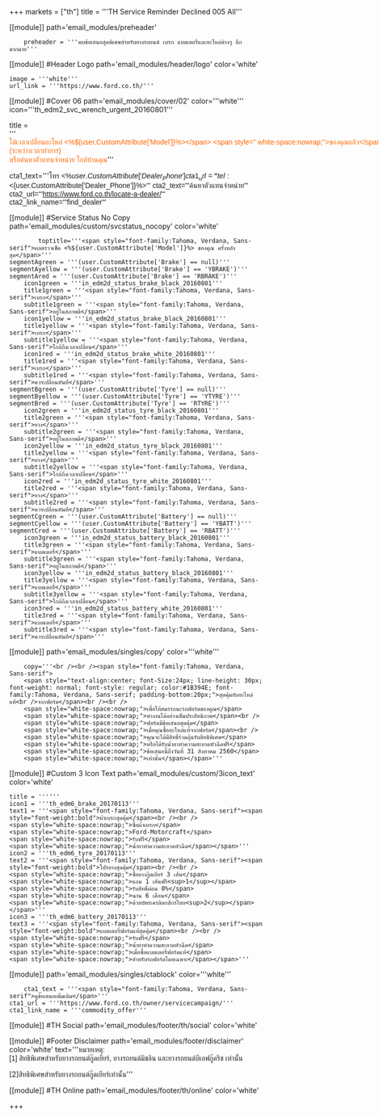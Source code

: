 +++
markets = ["th"]
title = '''TH Service Reminder Declined 005 All'''


[[module]]
path='email_modules/preheader'


		preheader = '''พบข้อเสนอสุดพิเศษสำหรับยางรถยนต์ เบรก แบตเตอรี่และอะไหล่ต่างๆ อีกมากมาย'''

[[module]] #Header Logo
path='email_modules/header/logo'
color='white'

	image = '''white'''
	url_link = '''https://www.ford.co.th/'''

[[module]] #Cover 06
path='email_modules/cover/02'
color='''white'''
icon='''th_edm2_svc_wrench_urgent_20160801'''

title = '''<span style="color:#ff6600;font-family:Tahoma, Verdana, Sans-serif"><span style=" white-space:nowrap;">ได้เวลาเปลี่ยนอะไหล่ </span><span style=" white-space:nowrap;"><%${user.CustomAttribute['Model']}%></span> <span style=" white-space:nowrap;">ของคุณแล้ว</span></span>'''
	copy = '''<span style="font-family:Tahoma, Verdana, Sans-serif">
						<span style=" white-space:nowrap;">เราพบว่าเมื่อคุณเข้า</span>มา<span style=" white-space:nowrap;">ตรวจสภาพรถกับฟอร์ด</span><br>
						<span style=" white-space:nowrap;">คุณได้ปฏิเสธการเปลี่ยนอะไหล่</span>
						<span style=" white-space:nowrap;">ครั้งที่ผ่านมา</span><br>
			<span style=" white-space:nowrap;">ซึ่งอาจเป็นสาเหตุให้เกิด</span>ความ<span style=" white-space:nowrap;">ไม่ปลอดภัยในการขับขี่ </span>
	<br><br>
<span style=" white-space:nowrap;">เพียงคุณพารถฟอร์ดของคุณกลับมา</span> 
<span style=" white-space:nowrap;">ที่ศูนย์บริการมาตรฐานฟอร์ด</span><br>
<span style=" white-space:nowrap;">คุณจะมั่นใจได้ว่าคุณ</span>จะ<span style=" white-space:nowrap;">ได้รับการตรวจเช็ค</span><br />
<span style=" white-space:nowrap;">จากช่างเทคนิคฟอร์ดที่ผ่านการอบรม</span>
<span style=" white-space:nowrap;">พร้อมเครื่องมือตรวจสอบอันทันสมัย</span><br />
<span style=" white-space:nowrap;">กับคุณภาพอะไหล่แท้ของฟอร์ด</span><br />
<span style=" white-space:nowrap;"> ให้คุณขับขี่รถฟอร์ด</span>ได้<span style=" white-space:nowrap;">อย่างเต็มประสิทธิภาพ </span><br><br>
<span style="white-space:nowrap;">นัดหมายล่วงหน้า</span>เพื่อ<span style="white-space:nowrap;">เข้ารับบริการได้ทันที</span> <br>
<span style="white-space:nowrap;">ติดต่อ <%${user.CustomAttribute['Dealer_Name']}%></span> <span style="white-space:nowrap;">(ระหว่างเวลาทำการ)</span><br>
<span style="white-space:nowrap;">หรือค้นหาตัวแทนจำหน่าย</span>
<span style="white-space:nowrap;">ใกล้บ้านคุณ</span></span>'''

cta1_text='''<span style="font-family:Tahoma, Verdana, Sans-serif">โทร <%${user.CustomAttribute['Dealer_Phone']}%></span>'''
cta1_url='''tel:<%${user.CustomAttribute['Dealer_Phone']}%>'''
cta2_text='''<span style="font-family:Tahoma, Verdana, Sans-serif">ค้นหาตัวแทนจำหน่าย</span>'''
cta2_url='''https://www.ford.co.th/locate-a-dealer/'''
cta2_link_name='''find_dealer'''

[[module]] #Service Status No Copy
path='email_modules/custom/svcstatus_nocopy'
color='white'

			toptitle='''<span style="font-family:Tahoma, Verdana, Sans-serif">ผลตรวจเช็ค <%${user.CustomAttribute['Model']}%> ของคุณ ครั้งหลังสุด</span>'''
	segmentAgreen = '''(user.CustomAttribute['Brake'] == null)'''
	segmentAyellow = '''(user.CustomAttribute['Brake'] == 'YBRAKE')'''
	segmentAred = '''(user.CustomAttribute['Brake'] == 'RBRAKE')'''
		icon1green = '''in_edm2d_status_brake_black_20160801'''
		title1green = '''<span style="font-family:Tahoma, Verdana, Sans-serif">เบรก</span>'''
		subtitle1green = '''<span style="font-family:Tahoma, Verdana, Sans-serif">อยู่ในสภาพดี</span>'''
		icon1yellow = '''in_edm2d_status_brake_black_20160801'''
		title1yellow = '''<span style="font-family:Tahoma, Verdana, Sans-serif">เบรก</span>'''
		subtitle1yellow = '''<span style="font-family:Tahoma, Verdana, Sans-serif">ใกล้ถึงเวลาเปลี่ยน</span>'''
		icon1red = '''in_edm2d_status_brake_white_20160801'''
		title1red = '''<span style="font-family:Tahoma, Verdana, Sans-serif">เบรก</span>'''
		subtitle1red = '''<span style="font-family:Tahoma, Verdana, Sans-serif">ควรเปลี่ยนทันที</span>'''
	segmentBgreen = '''(user.CustomAttribute['Tyre'] == null)'''
	segmentByellow = '''(user.CustomAttribute['Tyre'] == 'YTYRE')'''
	segmentBred = '''(user.CustomAttribute['Tyre'] == 'RTYRE')'''
		icon2green = '''in_edm2d_status_tyre_black_20160801'''
		title2green = '''<span style="font-family:Tahoma, Verdana, Sans-serif">ยาง</span>'''
		subtitle2green = '''<span style="font-family:Tahoma, Verdana, Sans-serif">อยู่ในสภาพดี</span>'''
		icon2yellow = '''in_edm2d_status_tyre_black_20160801'''
		title2yellow = '''<span style="font-family:Tahoma, Verdana, Sans-serif">ยาง</span>'''
		subtitle2yellow = '''<span style="font-family:Tahoma, Verdana, Sans-serif">ใกล้ถึงเวลาเปลี่ยน</span>'''
		icon2red = '''in_edm2d_status_tyre_white_20160801'''
		title2red = '''<span style="font-family:Tahoma, Verdana, Sans-serif">ยาง</span>'''
		subtitle2red = '''<span style="font-family:Tahoma, Verdana, Sans-serif">ควรเปลี่ยนทันที</span>'''
	segmentCgreen = '''(user.CustomAttribute['Battery'] == null)'''
	segmentCyellow = '''(user.CustomAttribute['Battery'] == 'YBATT')'''
	segmentCred = '''(user.CustomAttribute['Battery'] == 'RBATT')'''
		icon3green = '''in_edm2d_status_battery_black_20160801'''
		title3green = '''<span style="font-family:Tahoma, Verdana, Sans-serif">แบตเตอรี่</span>'''
		subtitle3green = '''<span style="font-family:Tahoma, Verdana, Sans-serif">อยู่ในสภาพดี</span>'''
		icon3yellow = '''in_edm2d_status_battery_black_20160801'''
		title3yellow = '''<span style="font-family:Tahoma, Verdana, Sans-serif">แบตเตอรี่</span>'''
		subtitle3yellow = '''<span style="font-family:Tahoma, Verdana, Sans-serif">ใกล้ถึงเวลาเปลี่ยน</span>'''
		icon3red = '''in_edm2d_status_battery_white_20160801'''
		title3red = '''<span style="font-family:Tahoma, Verdana, Sans-serif">แบตเตอรี่</span>'''
		subtitle3red = '''<span style="font-family:Tahoma, Verdana, Sans-serif">ควรเปลี่ยนทันที</span>'''



[[module]]
path='email_modules/singles/copy'
color='''white'''

		copy='''<br /><br /><span style="font-family:Tahoma, Verdana, Sans-serif">
		<span style="text-align:center; font-Size:24px; line-height: 30px; font-weight: normal; font-style: regular; color:#1B394E; font-family:Tahoma, Verdana, Sans-serif; padding-bottom:20px;">สุดคุ้มกับอะไหล่แท้<br />จากฟอร์ด</span><br /><br />
		<span style="white-space:nowrap;">เพื่อให้สมรรถนะรถฟอร์ดของคุณ</span> 
		<span style="white-space:nowrap;">ทำงานได้อย่างเต็มประสิทธิภาพ</span><br /> 
		<span style="white-space:nowrap;">ฟอร์ดมีข้อเสนอสุดคุ้ม</span> 
		<span style="white-space:nowrap;">เมื่อคุณซื้ออะไหล่แท้จากฟอร์ด</span><br /> 
		<span style="white-space:nowrap;">คุณจะได้มีสิทธิ์ร่วมลุ้นรับสิทธิพิเศษ</span>
		<span style="white-space:nowrap;">หรือได้รับน้ำยาทำความสะอาดหัวฉีดฟรี</span>
		<span style="white-space:nowrap;">ข้อเสนอนี้ถึงวันที่ 31 สิงหาคม 2560</span> 
		<span style="white-space:nowrap;">เท่านั้น</span></span>'''

[[module]] #Custom 3 Icon Text
path='email_modules/custom/3icon_text'
color='white'

	title = ''''''
	icon1 = '''th_edm6_brake_20170113'''
	text1 = '''<span style="font-family:Tahoma, Verdana, Sans-serif"><span style="font-weight:bold">ผ้าเบรกสุดคุ้ม</span><br /><br />
	<span style="white-space:nowrap;">ซื้อผ้าเบรก</span> 
	<span style="white-space:nowrap;">Ford-Motorcraft</span> 
	<span style="white-space:nowrap;">รับฟรี</span> 
	<span style="white-space:nowrap;">น้ำยาทำความสะอาดหัวฉีด</span></span>'''
	icon2 = '''th_edm6_tyre_20170113'''
	text2 = '''<span style="font-family:Tahoma, Verdana, Sans-serif"><span style="font-weight:bold">โปรยางสุดคุ้ม</span><br /><br />
	<span style="white-space:nowrap;">ซื้อยางกู๊ดเยียร์ 3 เส้น</span> 
	<span style="white-space:nowrap;">แถม 1 เส้นฟรี<sup>1</sup></span>
	<span style="white-space:nowrap;">รับสิทธิ์ผ่อน 0%</span>
	<span style="white-space:nowrap;">นาน 6 เดือน</span> 
	<span style="white-space:nowrap;">ด้วยบัตรเครดิตกสิกรไทย<sup>2</sup></span></span>'''
	icon3 = '''th_edm6_battery_20170113'''
	text3 = '''<span style="font-family:Tahoma, Verdana, Sans-serif"><span style="font-weight:bold">แบตเตอรี่ฟอร์ดแท้สุดคุ้ม</span><br /><br />
	<span style="white-space:nowrap;">รับฟรี</span> 
	<span style="white-space:nowrap;">น้ำยาทำความสะอาดหัวฉีด</span>
	<span style="white-space:nowrap;">เมื่อซื้อแบตเตอรี่ฟอร์ดแท้</span> 
	<span style="white-space:nowrap;">สำหรับรถฟอร์ดโดยเฉพาะ</span></span>'''


[[module]]
path='email_modules/singles/ctablock'
color='''white'''

		cta1_text = '''<span style="font-family:Tahoma, Verdana, Sans-serif">ดูข้อเสนอเพิ่มเติม</span>'''
	cta1_url = '''https://www.ford.co.th/owner/servicecampaign/'''
	cta1_link_name = '''commodity_offer'''

[[module]] #TH Social
path='email_modules/footer/th/social'
color='white'

[[module]] #Footer Disclaimer
path='email_modules/footer/disclaimer'
color='white'
text='''<span style="font-family:Tahoma, Verdana, Sans-serif">หมายเหตุ:<br />
<span style="white-space:nowrap;">[1] สิทธิพิเศษสำหรับยางรถยนต์กู๊ดเยียร์,</span> 
<span style="white-space:nowrap;">ยางรถยนต์มิชลิน</span> 
<span style="white-space:nowrap;">และยางรถยนต์บีเอฟกู๊ดริช</span> 
<span style="white-space:nowrap;">เท่านั้น</span><br />

<span style="white-space:nowrap;">[2]สิทธิพิเศษสำหรับยางรถยนต์กู๊ดเยียร์เท่านั้น</span></span>'''

[[module]] #TH Online
path='email_modules/footer/th/online'
color='white'

+++